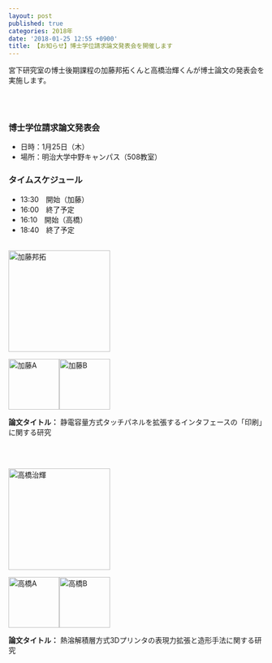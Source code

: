 ```yaml
---
layout: post
published: true
categories: 2018年
date: '2018-01-25 12:55 +0900'
title: 【お知らせ】博士学位請求論文発表会を開催します
---
```

宮下研究室の博士後期課程の加藤邦拓くんと高橋治輝くんが博士論文の発表会を実施します。
　　
<!-- ちょっとした文章 -->

<br /><br />

### 博士学位請求論文発表会

- 日時：1月25日（木）
- 場所：明治大学中野キャンパス（508教室）
　　  
### タイムスケジュール

- 13:30　開始（加藤）
- 16:00　終了予定
- 16:10　開始（高橋）
- 18:40　終了予定
 
<br />
  
<img src="https://lh3.googleusercontent.com/5IkTw9vphqaxb_NXuWfnJlXc9S7lKhaxsaNx28AzSeqMTWsPKeLieLocf29Rb7bGnzvUo5Pfq0R-zACPxIuJUW6-EAoj_dCrPzB_nQ4Sk9v76TQmu7lAX5xWhRHef2IWqhOmQQGa_KfmMZ-NTgAVXK7Oi2MBkBHmYYHtXZE88X7t-zH_hp75pSMo77k7HhJj4P6jBo7ujehNceQHuUzHQSic7YZWUfavpCI35acYWlMXaD7zLzLj6Y4mMG6tIuWFZ-lVZF8j7FXNyN4vAPNf41fWzhbdrDkqkyXOBaXB-CQTdCJvEol7KT95TFtU8jyQglZVNIPRipI7upEOE6-CCbW43RnNzbKvpDcgK7YpSd2v0MpjPf-S-oSo6vOdEwmqwjfzsOuUZ8OZO-GigziDDBzBQiVayRHGQ3JWyBMHUTfSdtKVXdvj8R32ZRCh_m1WR0A9YZrSCZauRNovmPiS5N9RW3EY9jTje6y6rgxA-x6CPvhVdrKNFOBputr1C9WdfkxHIX7GLAmmeoje3FYS4vS190QuW-ef7u1teXMvj8ismsgCaI0X4yZPwqnAzM8WK9fjdfYxOjDUPSV2pG4zXHQu9-5n1IJnoetxWsnM1AZG7EQw4I7Tcg=s300" alt="加藤邦拓" width="200">

<img src="https://lh3.googleusercontent.com/PUZU1RZ2WsbrLVkiZVPk2Z576vykGyR9rgqv-Kl2kVasJ1MakXhHKC5NaQwxJ7Tv0ABnQC3XYvVYuuy-13COijUWyD6OSrcJfunOXGRZqqRPuSuEGKZSebrFsk388HnwVlRQehgXMnRlYqPHc7ksApntCI1GSJjXtPmQVn42i1Z_8b9opPzTJRew52P2VXTbYQCNUxRC1jBFnijmJFSQt1H4CVej0glVqZTNWspFv9KuNb_anOEkSn1eRYS05t22Bkk7wrR-tm-6TTx1URM7VTuI4k2k9VBP_9bIRhPimRabzY4KMQrluxiHeg-PexRh-q1oj8tCtW1zrLXxs-obkQH6lEhs2U1wv5kLYsC2MMqkX2N1pn5vrbPdR-ZqCo1BYSxjjJmVNWoKaD6Sm5ZbMxK03McU_FwvuNuG06uEehKB9lx5RDPADrKvdd04JiSjy6Oit8wapxjunHcWfBEwkUkOIQrFsW4LKHVvwoL5he4bkNWMhSi8CF0krGE-Z52XGPLKfQcpFLXJ0CqCRoJVpVXBZIBnYy0Kqv1dAy18qLchbjY5B2P9m8IS0QUcwQYd-dSDp4hJD9YsxHChDg31NEWcZ9hiNXeDUQ8TpEyE=s300" alt="加藤A" width="100"><img src="https://lh3.googleusercontent.com/LL3aCHqHU18SGMpkKiy-YcSKJ81P59yhE8SK5Jo1wCpCYgcd8HnpINSoMBZ-VfMSSjcCGfUT_cFsAR8CZD6MQns-wSodBV37nyxBblPPqY9hkq2Aj9LWuhIE00KRofmBhT5BKR3iQrFH9MILGY2Fie5hgb1Z3trug3Q4mnsPlqgjLzW9OvlpIrlG6q--26rGeJuSWhM1OR9rp0F5LLZNk4t5w8f_q7iaNzwqMwwZ4wfutWgetlPaK66XwzjvLYnyMoj4qkx-Otlk2QgHyE_saQ8fmXwHDI-6F7L_jAgrGwGaBXWOzKTjxlfDa87GRls17WhvB89FmaJO7cQuxeN-0Za4LWjvAqmn1xeVwl8lK24fyMrlKjuMMyfFajSc8Qx4bvAcGJfNmOguhbr7D5VYM7mXGhg1HRQi9Jibs9Z9VCFESVQ6BEDWIo9piSgo6Ep67pbXESTYe09-UK_LNmGmvnomn7XB53O-FD6LMrpvwvKiMB8WQObgvD1uPfciI6tOJZj6pVBLNUHz4Wcb0kBuP2uFQWzOdQGu7zpG9vyNyMCEdHjIKpUDDgNQV6Yx1m_9yYFhu3VaDhH8KXWy1gPvgEIOHZfKE1iXtCBpRhhF=s300" alt="加藤B" width="100">

**論文タイトル：** 静電容量方式タッチパネルを拡張するインタフェースの「印刷」に関する研究

<br /><br />
  
<img src="https://lh3.googleusercontent.com/ZFWDZ55kZEFAsXTyU9mG945Qdz_9bWAgMQLOPOULvTJ48c3uKceFkjbBc999GZNO8ypdU_ECXZwxvxGQPorIL9BJsa-XMOTH5YDEusbmPR_KxGUJcgUVQsyAXhRW3Uj6pmMcaacl47-e1FTvKpqvNNFCHla4gBsyiGEizCPCJsZDG1aUHRpbp7aelffe81lfLhsTSdC4ZcJFRFf0nWuelAPqkP6kWwT_fCfiCsMgkidu7XQKVo2y0HP15jlmnmJ7W4YrxyHBu3JxaZXZkCJqLpThWphvCuRKoy1Eml7a9XEiFwJgELmgwv4ZJI77eO-l6HCdvZvI-9LS88TwNCSm2aa6PFXf9GBUXu3F4bCqh3PAqHeyRtnXGbXYF-Kt2Fi8aLe9smAeKi_HT2Hn08trtkRJD6vyNM7e-GmwnXfSTq5fRwL7kmOeZFbWmRPcq4WtHabcDnF557DxatbtPsIBdok6QuyTx4zRI9uMgaj5C6UG-JYM741ojHK5WiAkfL8TdWdvImV-kRU6bD7RhRERpknKaowy3JGyOssKV-Crx3Pq0wRtV2LQ-z56mTcbY0PysGxG-tF5TewkNDrZ11Fob9Cm_Tm3IaeEFpDmLTGP3o0Y-Arq10Ljtg=w440-h407-no" alt="高橋治輝" width="200">

<img src="https://lh3.googleusercontent.com/8JBo53Vi2IS5mJ-UmGr_Ekeyr9ncAnCjZUCt-PM7kDDV5_6njHJ93c682oZqsI_fDIkWsTHH7saGkrARM_ctawysmtjrTDYpQDS5U1nARvnPWPC1uwG56R9UuW7Tuh9la_vZThkg4TtGSH7cqxvD87CcJPwbd7AKxAI2WhCw9i_xe_7D-pzJ3WVidmz4UASiqQsfV7X7clBIs6nq2sjMql_Zv57WI-ruUbY-H-VcCmcZnCeJYD4nnEs4b12oFOA9RsEg-sodaRRxA3oyFQyXZEAazfnpwxcUbmZQR7Rz-LBwbm1ojA9g4XdFdEPhVMWV_wPIn33CDuav2POchfOxjJHr58Iv4iwDmnyqwMZwaz5EHJddJMo67O9lJUYOIh8fnZICOkFyGaK6nhkbC89X1yQfFciN0JuXXu63HlijQuvIcZIiMQjFtGLbUkmTkePZshr4zAvaM9fcPzfoztjEnKebRVslck6i1sLkSdKrVJnMxAPfpOOQtHwAR7nGn_LcKy06vNPksfFp7Ik_FdMR3uhMxdcqic0PE9Qc_0tl2NYNIPn9t5cj8bquhDkkvypUUCKBQ-Ncz-FyVgz6BwFebQbum5P8CW62cvJ8eu4M=s300" alt="高橋A" width="100"><img src="https://lh3.googleusercontent.com/yA7F_FYCbWy5dIB8hO8Pw1b7sejHdUiM4ydPBh5U18Ef9tNfAqQwK4nHqkYTsMJAHQI8_HquH6SxkmU_Ur20uZ51WsKZ_f02-34-YCg_KfSX2-2FXUsA42Y_FpM2Vl8oxM2RNR2zpuBDj1DKPS9zxc8HgpnJ8y_IPFcOjI8vt4nVB17ooDgEgRVncwdQO0cwuEtYfJEgkn4TMcC0WTdhXIck8vbGRIg7Eq4v3WBp9qkqGzj903fsUqQ3Brk4t6uW083evnWTmoMN1OVPGhwGQeG9ciWCDGrBSxjeXPMrJShg9HeSkjmOX39Dht_S3wVgMU4C3ClJt-cZvU_tuppWrgHU801UUEJD_hnvydRoJieBLKv77dZa2_cdWH3mbUPxNTjWrkcAFSUHmKXIuPSaCZCHaVtSYCfyIeFCVwanNOz3dAR3_1p17HC6ySuYZRAE0M6oQwttTLZgBVUlr5BYI9TrGjFLB0a_HwgGtns88JWlwYO5yXA2a0O6zxPAqaYFPHociTrsjYlqRdJG-0BGDj8XbtroF_bx70llvd9-KUMpvYeR6q71bwlrO8EMDWip_gkXayiNLHDsEaW5Y09doX04gURa_Nl9aodHjPHz=s300" alt="高橋B" width="100">


**論文タイトル：** 熱溶解積層方式3Dプリンタの表現力拡張と造形手法に関する研究
